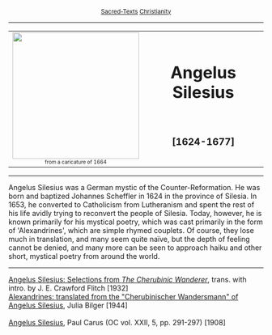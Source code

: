 <body>
 
 
 
 <p align="center"><small><a href="../../index.htm">Sacred-Texts</a> <a href="../index.htm">Christianity</a></small></p>
 
 <hr>
 
 <table align="center" width="75%">
 
 <tr><td align="center"><img src="../../journals/oc/pc-as.jpg" width="250"><br><font size="1">from a caricature of 1664</font></td><td><h1 align="center">Angelus Silesius</h1><br><h3 align="center">[1624-1677]</h3></td></tr>
 
 </table>
 
 <hr>
 
 <p>Angelus Silesius was a German mystic of the Counter-Reformation. He was born and baptized Johannes Scheffler in 1624 in the province of Silesia. In 1653, he converted to Catholicism from Lutheranism and spent the rest of his life avidly trying to reconvert the people of Silesia. Today, however, he is known primarily for his mystical poetry, which was cast primarily in the form of 'Alexandrines', which are simple rhymed couplets. Of course, they lose much in translation, and many seem quite naïve, but the depth of feeling cannot be denied, and many more can be seen to approach haiku and other short, mystical poetry from around the world.</p>
 
 <hr>
 
 <a href="scw/index.htm">Angelus Silesius: Selections from <i>The Cherubinic Wanderer</i></a>, trans. with intro. by J. E. Crawford Flitch [1932]<br>
 <a href="alex/index.htm">Alexandrines: translated from the "Cherubinischer Wandersmann" of Angelus Silesius</a>, Julia Bilger [1944]<br>
  <br>
 <a href="../../journals/oc/pc-as.htm">Angelus Silesius</a>, Paul Carus (OC vol. XXII, 5, pp. 291-297) [1908]<br>
 
 </body>